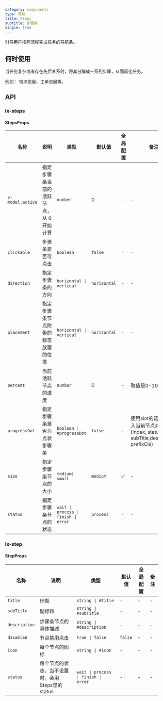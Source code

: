 ```yaml
---
category: components
type: 导航
title: Steps
subtitle: 步骤条
single: true
---
```


引导用户按照流程完成任务的导航条。

## 何时使用

当任务复杂或者存在先后关系时，将其分解成一系列步骤，从而简化任务。

例如： 物流进展，工单进展等。

## API

### ix-steps

#### StepsProps

| 名称 | 说明 | 类型 | 默认值 | 全局配置 | 备注 |
| ---| --- | --- | --- | --- | --- |
`v-model:active` | 指定步骤条当前的活跃节点，从 0 开始计算 | `number` | 0 | - | - |
`clickable` | 步骤条是否可点击 | `boolean` | `false` | - | - |
`direction` | 指定步骤条的方向 | `horizontal \| vertical` | `horizontal` | - | - |
`placement` | 指定步骤条节点附带的标签放置的位置 | `horizontal \| vertical` | `horizontal` | -| - |
`percent` | 当前活跃节点的进度 | `number` | 0 | - | 取值是0-100 |
`progressDot` | 指定步骤条是否为点状步骤条| `boolean \| #progressDot` | `false` | - | 使用slot的话，会传入当前节点对象{index, status, title, subTitle,description, prefixCls} |
`size` | 指定步骤条节点的大小 | `medium\| small` | `medium` | ✅ | - |
`status` | 指定步骤条节点的状态 | `wait \| process \| finish \| error` | `process` | - | - |

### ix-step

#### StepProps

| 名称 | 说明 | 类型 | 默认值 | 全局配置 | 备注 |
| ---| --- | --- | --- | --- | --- |
`title` | 标题 | `string \| #title` | - | - | - |
`subTitle` | 副标题 | `string \| #subTitle` | - | - | - |
`description` | 步骤条节点的具体描述 | `string \| #description` | - | - | - |
`disabled` | 节点禁用点击 | `true \| false` | `false` | - | - |
`icon` | 每个节点的图标 | `string \| #icon` | - | - | - |
`status` | 每个节点的状态，当不设置时，会用Steps里的status | `wait \| process \| finish \| error` | - | - | - |
